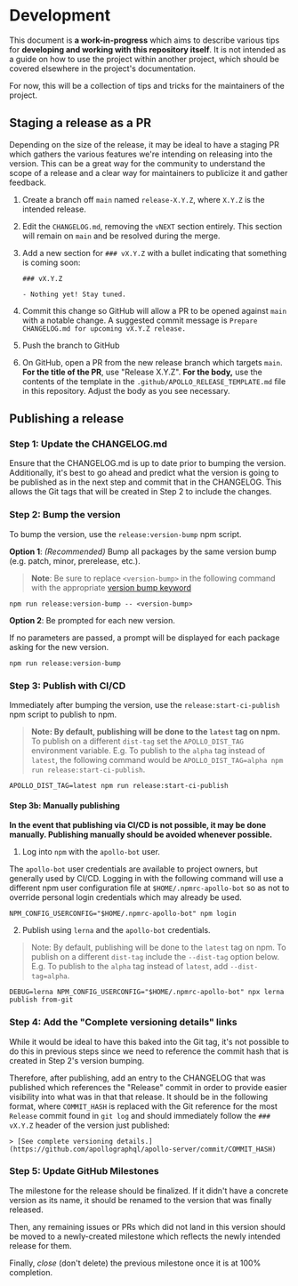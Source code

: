 # Development

This document is __a work-in-progress__ which aims to describe various tips for __developing and working with this repository itself__.  It is not intended as a guide on how to use the project within another project, which should be covered elsewhere in the project's documentation.

For now, this will be a collection of tips and tricks for the maintainers of the project.

## Staging a release as a PR

Depending on the size of the release, it may be ideal to have a staging PR which gathers the various features we're intending on releasing into the version.  This can be a great way for the community to understand the scope of a release and a clear way for maintainers to publicize it and gather feedback.

1. Create a branch off `main` named `release-X.Y.Z`, where `X.Y.Z` is the intended release.
2. Edit the `CHANGELOG.md`, removing the `vNEXT` section entirely.  This section will remain on `main` and be resolved during the merge.
3. Add a new section for `### vX.Y.Z` with a bullet indicating that something is coming soon:

   ```
   ### vX.Y.Z

   - Nothing yet! Stay tuned.
   ```

4. Commit this change so GitHub will allow a PR to be opened against `main` with a notable change.  A suggested commit message is `Prepare CHANGELOG.md for upcoming vX.Y.Z release.`
5. Push the branch to GitHub
6. On GitHub, open a PR from the new release branch which targets `main`.
   __For the title of the PR__, use "Release X.Y.Z".  __For the body,__ use the contents of the template in the `.github/APOLLO_RELEASE_TEMPLATE.md` file in this repository.  Adjust the body as you see necessary.

## Publishing a release

### Step 1: Update the CHANGELOG.md

Ensure that the CHANGELOG.md is up to date prior to bumping the version.  Additionally, it's best to go ahead and predict what the version is going to be published as in the next step and commit that in the CHANGELOG.  This allows the Git tags that will be created in Step 2 to include the changes.

### Step 2: Bump the version

To bump the version, use the `release:version-bump` npm script.

   __Option 1__: _(Recommended)_ Bump all packages by the same version bump (e.g. patch, minor, prerelease, etc.).

   > __Note__: Be sure to replace `<version-bump>` in the following command with the appropriate [version bump keyword](https://github.com/lerna/lerna/tree/f6e7a13e60/commands/version#semver-bump)

   ```
   npm run release:version-bump -- <version-bump>
   ```

   __Option 2__: Be prompted for each new version.

   If no parameters are passed, a prompt will be displayed for each package asking for the new version.

   ```
   npm run release:version-bump
   ```


### Step 3: Publish with CI/CD

Immediately after bumping the version, use the `release:start-ci-publish` npm script to publish to npm.

> __Note: By default, publishing will be done to the `latest` tag on npm.__  To publish on a different `dist-tag` set the `APOLLO_DIST_TAG` environment variable.  E.g. To publish to the `alpha` tag instead of `latest`, the following command would be `APOLLO_DIST_TAG=alpha npm run release:start-ci-publish`.

```
APOLLO_DIST_TAG=latest npm run release:start-ci-publish
```

#### Step 3b: Manually publishing

__In the event that publishing via CI/CD is not possible, it may be done manually. Publishing manually should be avoided whenever possible.__

1. Log into `npm` with the `apollo-bot` user.

The `apollo-bot` user credentials are available to project owners, but generally used by CI/CD.
Logging in with the following command will use a different npm user configuration file at `$HOME/.npmrc-apollo-bot` so as not to override personal login credentials which may already be used.

```
NPM_CONFIG_USERCONFIG="$HOME/.npmrc-apollo-bot" npm login
```

2. Publish using `lerna` and the `apollo-bot` credentials.


> Note: By default, publishing will be done to the `latest` tag on npm.  To publish on a different `dist-tag` include the `--dist-tag` option below.  E.g. To publish to the `alpha` tag instead of `latest`, add `--dist-tag=alpha`.

```
DEBUG=lerna NPM_CONFIG_USERCONFIG="$HOME/.npmrc-apollo-bot" npx lerna publish from-git
```

### Step 4: Add the "Complete versioning details" links

While it would be ideal to have this baked into the Git tag, it's not possible to do this in previous steps since we need to reference the commit hash that is created in Step 2's version bumping.

Therefore, after publishing, add an entry to the CHANGELOG that was published which references the "Release" commit in order to provide easier visibility into what was in that that release.  It should be in the following format, where `COMMIT_HASH` is replaced with the Git reference for the most `Release` commit found in `git log` and should immediately follow the `### vX.Y.Z` header of the version just published:

```
> [See complete versioning details.](https://github.com/apollographql/apollo-server/commit/COMMIT_HASH)
```

### Step 5: Update GitHub Milestones

The milestone for the release should be finalized.  If it didn't have a concrete version as its name, it should be renamed to the version that was finally released.

Then, any remaining issues or PRs which did not land in this version should be moved to a newly-created milestone which reflects the newly intended release for them.

Finally, _close_ (don't delete) the previous milestone once it is at 100% completion.

